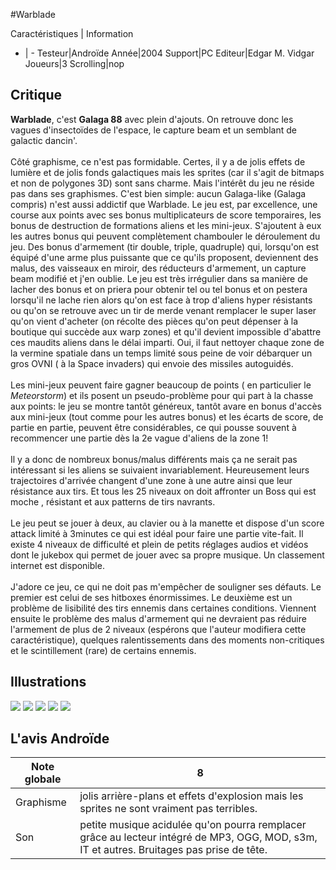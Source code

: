 #Warblade

Caractéristiques | Information
- | -
Testeur|Androïde
Année|2004
Support|PC
Editeur|Edgar M. Vidgar
Joueurs|3
Scrolling|nop

## Critique
<b>Warblade</b>, c'est <b>Galaga 88</b> avec plein d'ajouts. On retrouve donc les vagues d'insectoïdes de l'espace, le capture beam et un semblant de galactic dancin'.<br/><br/>Côté graphisme, ce n'est pas formidable. Certes, il y a de jolis effets de lumière et de jolis fonds galactiques mais les sprites (car il s'agit de bitmaps et non de polygones 3D) sont sans charme. Mais l'intérêt du jeu ne réside pas dans ses graphismes. C'est bien simple: aucun Galaga-like (Galaga compris) n'est aussi addictif que Warblade. Le jeu est, par excellence, une course aux points avec ses bonus multiplicateurs de score temporaires, les bonus de destruction de formations aliens et les mini-jeux. S'ajoutent à eux les autres bonus qui peuvent complètement chambouler le déroulement du jeu. Des bonus d'armement (tir double, triple, quadruple) qui, lorsqu'on est équipé d'une arme plus puissante que ce qu'ils proposent, deviennent des malus, des vaisseaux en miroir, des réducteurs d'armement, un capture beam modifié et j'en oublie. Le jeu est très irrégulier dans sa manière de lacher des bonus et on priera pour obtenir tel ou tel bonus et on pestera lorsqu'il ne lache rien alors qu'on est face à trop d'aliens hyper résistants ou qu'on se retrouve avec un tir de merde venant remplacer le super laser qu'on vient d'acheter (on récolte des pièces qu'on peut dépenser à la boutique qui succède aux warp zones) et qu'il devient impossible d'abattre ces maudits aliens dans le délai imparti. Oui, il faut nettoyer chaque zone de la vermine spatiale dans un temps limité sous peine de voir débarquer un gros OVNI ( à la Space invaders) qui envoie des missiles autoguidés.<br/><br/>Les mini-jeux peuvent faire gagner beaucoup de points ( en particulier le <i>Meteorstorm</i>) et ils posent un pseudo-problème pour qui part à la chasse aux points: le jeu se montre tantôt généreux, tantôt avare en bonus d'accès aux mini-jeux (tout comme pour les autres bonus) et les écarts de score, de partie en partie, peuvent être considérables, ce qui pousse souvent à recommencer une partie dès la 2e vague d'aliens de la zone 1!<br/><br/>Il y a donc de nombreux bonus/malus différents mais ça ne serait pas intéressant si les aliens se suivaient invariablement. Heureusement leurs trajectoires d'arrivée changent d'une zone à une autre ainsi que leur résistance aux tirs. Et tous les 25 niveaux on doit affronter un Boss qui est moche , résistant et aux patterns de tirs navrants.<br/><br/>Le jeu peut se jouer à deux, au clavier ou à la manette et dispose d'un score attack limité à 3minutes ce qui est idéal pour faire une partie vite-fait. Il existe 4 niveaux de difficulté et plein de petits réglages audios et vidéos dont le jukebox qui permet de jouer avec sa propre musique. Un classement internet est disponible.<br/><br/>J'adore ce jeu, ce qui ne doit pas m'empêcher de souligner ses défauts. Le premier est celui de ses hitboxes énormissimes. Le deuxième est un problème de lisibilité des tirs ennemis dans certaines conditions. Viennent ensuite le problème des malus d'armement qui ne devraient pas réduire l'armement de plus de 2 niveaux (espérons que l'auteur modifiera cette caractéristique), quelques ralentissements dans des moments non-critiques et le scintillement (rare) de certains ennemis.

## Illustrations
![](http://www.shmup.com/images/thumbs/img_fiche_1_462.jpg)
![](http://www.shmup.com/images/thumbs/img_fiche_2_462.jpg)
![](http://www.shmup.com/images/thumbs/img_fiche_3_462.jpg)
![](http://www.shmup.com/images/thumbs/img_fiche_4_462.jpg)
![](http://www.shmup.com/images/thumbs/img_fiche_5_462.jpg)

## L'avis Androïde
Note globale|8
-|-
Graphisme|jolis arrière-plans et effets d'explosion mais les sprites ne sont vraiment pas terribles.
Son|petite musique acidulée qu'on pourra remplacer grâce au lecteur intégré de MP3, OGG, MOD, s3m, IT et autres. Bruitages pas prise de tête.
